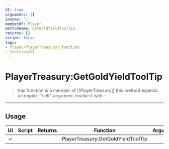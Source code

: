 ```yaml
---
UI: true
arguments: []
invoke: ':'
memberOf: Player
methodname: GetGoldYieldToolTip
returns: []
script: false
tags:
- Player/PlayerTreasury/_function
- function/UI
---
```

# PlayerTreasury:GetGoldYieldToolTip
> this function is a member of [[PlayerTreasury]]
> this method expects an implicit "self" argument. invoke it with `:`
-----
## Usage
|  UI | Script | Returns | Function | Arguments |
|:---:|:------:|-------:|:--------:|:---------|
|✓| ||PlayerTreasury:GetGoldYieldToolTip||
